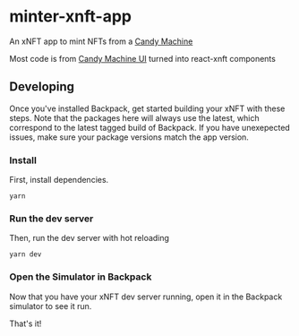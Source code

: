 # minter-xnft-app

An xNFT app to mint NFTs from a [Candy Machine](https://docs.metaplex.com/developer-tools/sugar/tutorials/my-first-candy-machine)

Most code is from [Candy Machine UI](https://github.com/metaplex-foundation/candy-machine-ui) turned into react-xnft components

## Developing

Once you've installed Backpack, get started building your xNFT with these steps. Note that the packages here will always use the latest, which correspond to the latest tagged build of Backpack. If you have unexepected issues, make sure your package versions match the app version.

### Install

First, install dependencies.

```
yarn
```

### Run the dev server

Then, run the dev server with hot reloading

```
yarn dev
```

### Open the Simulator in Backpack

Now that you have your xNFT dev server running, open it in the Backpack simulator to see it run.

That's it!
